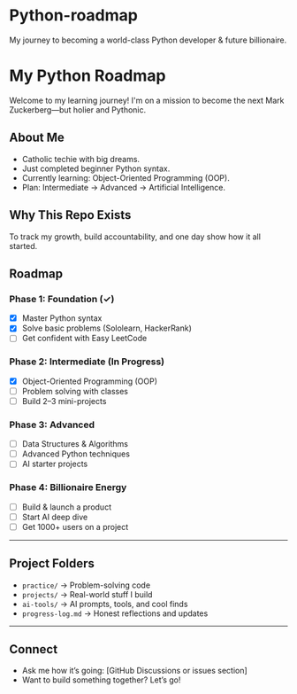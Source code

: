 # Python-roadmap
My journey to becoming a world-class Python developer &amp; future billionaire.
# My Python Roadmap

Welcome to my learning journey! I'm on a mission to become the next Mark Zuckerberg—but holier and Pythonic.

## About Me
- Catholic techie with big dreams.
- Just completed beginner Python syntax.
- Currently learning: Object-Oriented Programming (OOP).
- Plan: Intermediate → Advanced → Artificial Intelligence.

## Why This Repo Exists
To track my growth, build accountability, and one day show how it all started.

## Roadmap

### Phase 1: Foundation (✓)
- [x] Master Python syntax
- [x] Solve basic problems (Sololearn, HackerRank)
- [ ] Get confident with Easy LeetCode

### Phase 2: Intermediate (In Progress)
- [x] Object-Oriented Programming (OOP)
- [ ] Problem solving with classes
- [ ] Build 2–3 mini-projects

### Phase 3: Advanced
- [ ] Data Structures & Algorithms
- [ ] Advanced Python techniques
- [ ] AI starter projects

### Phase 4: Billionaire Energy
- [ ] Build & launch a product
- [ ] Start AI deep dive
- [ ] Get 1000+ users on a project

---

## Project Folders

- `practice/` → Problem-solving code
- `projects/` → Real-world stuff I build
- `ai-tools/` → AI prompts, tools, and cool finds
- `progress-log.md` → Honest reflections and updates

---

## Connect
- Ask me how it’s going: [GitHub Discussions or issues section]
- Want to build something together? Let’s go!
